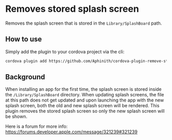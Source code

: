 # Removes stored splash screen

Removes the splash screen that is stored in the `Library/SplashBoard` path.

## How to use

Simply add the plugin to your cordova project via the cli:
```sh
cordova plugin add https://github.com/Aphinith/cordova-plugin-remove-stored-splash-screen
```

## Background

When installing an app for the first time, the splash screen is stored inside the `/Library/SplashBoard` directory. When updating splash screens, the file at this path does not get updated and upon launching the app with the new splash screen, both the old and new splash screen will be rendered. This plugin removes the stored splash screen so only the new splash screen will be shown.

Here is a forum for more info: https://forums.developer.apple.com/message/321239#321239

